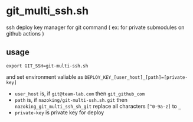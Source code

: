 # git_multi_ssh.sh

ssh deploy key manager for git command ( ex: for private submodules on github actions )

## usage

`export GIT_SSH=git-multi-ssh.sh`

and set environment valiable as `DEPLOY_KEY_[user_host]_[path]=[private-key]`


- `user_host` is, if `git@team-lab.com` then `git_github_com`
- `path` is, if `nazoking/git-multi-ssh.sh.git` then `nazoking_git_multi_ssh_sh_git`
  replace all characters `[^0-9a-z]` to `_`
- `private-key` is private key for deploy
